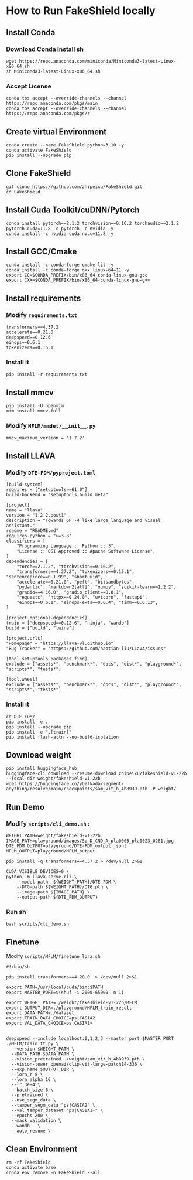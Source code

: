# How to Run FakeShield locally

## Install Conda

### Download Conda Install sh

```
wget https://repo.anaconda.com/miniconda/Miniconda3-latest-Linux-x86_64.sh
sh Miniconda3-latest-Linux-x86_64.sh
```

### Accept License

```
conda tos accept --override-channels --channel https://repo.anaconda.com/pkgs/main
conda tos accept --override-channels --channel https://repo.anaconda.com/pkgs/r
```

## Create virtual Environment

```
conda create --name FakeShield python=3.10 -y
conda activate FakeShield
pip install --upgrade pip
```

## Clone FakeShield

```
git clone https://github.com/zhipeixu/FakeShield.git
cd FakeShield
```

## Install Cuda Toolkit/cuDNN/Pytorch

```
conda install pytorch==2.1.2 torchvision==0.16.2 torchaudio==2.1.2 pytorch-cuda=11.8 -c pytorch -c nvidia -y
conda install -c nvidia cuda-nvcc=11.8 -y
```

## Install GCC/Cmake

```
conda install -c conda-forge cmake lit -y
conda install -c conda-forge gxx_linux-64=11 -y
export CC=$CONDA_PREFIX/bin/x86_64-conda-linux-gnu-gcc
export CXX=$CONDA_PREFIX/bin/x86_64-conda-linux-gnu-g++
```

## Install requirements

### Modify `requirements.txt`

```
transformers==4.37.2
accelerate==0.21.0
deepspeed==0.12.6
einops==0.6.1
tokenizers==0.15.1
```

### Install it

```
pip install -r requirements.txt
```

## Install mmcv

```
pip install -U openmim
mim install mmcv-full
```

### Modify `MFLM/mmdet/__init__.py`

```
mmcv_maximum_version = '1.7.2'
```

## Install LLAVA

### Modify `DTE-FDM/pyproject.toml`

```
[build-system]
requires = ["setuptools>=61.0"]
build-backend = "setuptools.build_meta"

[project]
name = "llava"
version = "1.2.2.post1"
description = "Towards GPT-4 like large language and visual assistant."
readme = "README.md"
requires-python = ">=3.8"
classifiers = [
    "Programming Language :: Python :: 3",
    "License :: OSI Approved :: Apache Software License",
]
dependencies = [
    "torch==2.1.2", "torchvision==0.16.2",
    "transformers==4.37.2", "tokenizers==0.15.1", "sentencepiece==0.1.99", "shortuuid",
    "accelerate==0.21.0", "peft", "bitsandbytes",
    "pydantic", "markdown2[all]", "numpy", "scikit-learn==1.2.2",
    "gradio==4.16.0", "gradio_client==0.8.1",
    "requests", "httpx==0.24.0", "uvicorn", "fastapi",
    "einops==0.6.1", "einops-exts==0.0.4", "timm==0.6.13",
]

[project.optional-dependencies]
train = ["deepspeed==0.12.6", "ninja", "wandb"]
build = ["build", "twine"]

[project.urls]
"Homepage" = "https://llava-vl.github.io"
"Bug Tracker" = "https://github.com/haotian-liu/LLaVA/issues"

[tool.setuptools.packages.find]
exclude = ["assets*", "benchmark*", "docs", "dist*", "playground*", "scripts*", "tests*"]

[tool.wheel]
exclude = ["assets*", "benchmark*", "docs", "dist*", "playground*", "scripts*", "tests*"]
```

### Install it

```
cd DTE-FDM/
pip install -e .
pip install --upgrade pip
pip install -e ".[train]"
pip install flash-attn --no-build-isolation
```

## Download weight

```
pip install huggingface_hub
huggingface-cli download --resume-download zhipeixu/fakeshield-v1-22b --local-dir weight/fakeshield-v1-22b
wget https://huggingface.co/ybelkada/segment-anything/resolve/main/checkpoints/sam_vit_h_4b8939.pth -P weight/
```

## Run Demo

### Modify `scripts/cli_demo.sh` :

```
WEIGHT_PATH=weight/fakeshield-v1-22b
IMAGE_PATH=playground/images/Sp_D_CND_A_pla0005_pla0023_0281.jpg
DTE_FDM_OUTPUT=playground/DTE-FDM_output.jsonl
MFLM_OUTPUT=playground/MFLM_output

pip install -q transformers==4.37.2 > /dev/null 2>&1

CUDA_VISIBLE_DEVICES=0 \
python -m llava.serve.cli \
    --model-path  ${WEIGHT_PATH}/DTE-FDM \
    --DTG-path ${WEIGHT_PATH}/DTG.pth \
    --image-path ${IMAGE_PATH} \
    --output-path ${DTE_FDM_OUTPUT}
```

### Run sh

```
bash scripts/cli_demo.sh
```

## Finetune

Modify `scripts/MFLM/finetune_lora.sh`

```
#!/bin/sh

pip install transformers==4.28.0  > /dev/null 2>&1

export PATH=/usr/local/cuda/bin:$PATH
export MASTER_PORT=$(shuf -i 2000-65000 -n 1)

export WEIGHT_PATH=./weight/fakeshield-v1-22b/MFLM
export OUTPUT_DIR=./playground/MFLM_train_result
export DATA_PATH=./dataset
export TRAIN_DATA_CHOICE=ps|CASIA2
export VAL_DATA_CHOICE=ps|CASIA1+

 
deepspeed --include localhost:0,1,2,3 --master_port $MASTER_PORT ./MFLM/train_ft.py \
  --version $WEIGHT_PATH \
  --DATA_PATH $DATA_PATH \
  --vision_pretrained ./weight/sam_vit_h_4b8939.pth \
  --vision-tower openai/clip-vit-large-patch14-336 \
  --exp_name $OUTPUT_DIR \
  --lora_r 8 \
  --lora_alpha 16 \
  --lr 3e-4 \
  --batch_size 6 \
  --pretrained \
  --use_segm_data \
  --tamper_segm_data "ps|CASIA2" \
  --val_tamper_dataset "ps|CASIA1+" \
  --epochs 200 \
  --mask_validation \
  --wandb   \
  --auto_resume \
```

## Clean Environment

```
rm -rf FakeShield
conda activate base
conda env remove -n FakeShield --all
```

